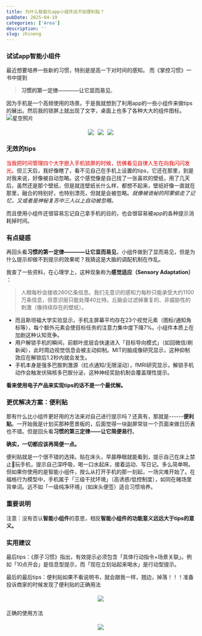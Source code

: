 ```yaml
---
title: 为什么智能化app小组件远不如便利贴？
pubDate: 2025-04-19
categories: ['Area']
description: ''
slug: zhineng
---
```


### 试试app智能小组件
最近想要培养一些新的习惯，特别是提高一下对时间的感知。
而《掌控习惯》一书中提到

>**习惯的第一定律————让它显而易见**。

因为手机是一个高频使用的场景。于是我就想到了利用app的一些小组件来做tips的展出。然后我的锁屏上就出现了文字，桌面上也多了各种大大的组件图标。
![星空照片](https://image.ongz.cn/file/AgACAgUAAyEGAASfc1x7AAMGaAJlVLxTeTnKaEqq3oaYxzok8oUAArHFMRuBKBhUp03eGCyTM5kBAAMCAAN3AAM2BA.jpg)

<div style="display: flex; flex-wrap: wrap; justify-content: center; gap: 10px; margin: 20px 0;">
  <img src="https://image.ongz.cn/file/AgACAgUAAyEGAASfc1x7AAMGaAJlVLxTeTnKaEqq3oaYxzok8oUAArHFMRuBKBhUp03eGCyTM5kBAAMCAAN3AAM2BA.jpg" style="max-height: 200px; width: auto;">
  <img src="https://image.ongz.cn/file/AgACAgUAAyEGAASfc1x7AAMFaAJlTvBoLuNb1eLqAw11Qbh2kJkAArDFMRuBKBhURJP5WZFN9AwBAAMCAAN3AAM2BA.jpg" style="max-height: 200px; width: auto;">
  <img src="https://image.ongz.cn/file/AgACAgUAAyEGAASfc1x7AAMFaAJlTvBoLuNb1eLqAw11Qbh2kJkAArDFMRuBKBhURJP5WZFN9AwBAAMCAAN3AAM2BA.jpg" style="max-height: 200px; width: auto;">
</div>

### 无效的tips

<font color="#dd0000">当我把时间管理四个大字嵌入手机锁屏的时候，仿佛看见自律人生在向我闪闪发光。</font>但三天后，我好像瞎了，看不见自己在手机上设置的tips，它还在那里，到是对我来说，好像被自动忽略。这个感觉像是自己找了一张喜欢的壁纸，用了几天后，虽然还是那个壁纸，但是就连壁纸长什么样，都想不起来，壁纸好像一直就在那里，融合的特别好，也特别漂亮，但就是会被忽略。*就像被诡秘的阿蒙偷走了记忆，又或者是神秘复苏中三人以上自动被忽略。*

而且使用小组件还很容易忘记自己拿手机的目的，也会很容易被app的各种提示消耗掉时间。

### 有点疑惑
再回头看**习惯的第一定律————让它显而易见**，小组件做到了显而易见，但是为什么提示却做不到提示的效果呢？我猜这是大脑的调配机制在作乱。

我查了一些资料，在心理学上，这种现象称为**感觉适应（Sensory Adaptation）** ：
>人眼每秒会接收260亿条信息。我们无意识的感知力每秒只能承受大约1100万条信息，但意识层只能处理40比特。丘脑会过滤掉重复的、非威胁性的刺激（像持续存在的壁纸）。

* 而且斯坦福大学实验显示，手机主屏幕平均存在23个视觉元素（图标/通知角标等），每个额外元素会使目标任务的注意力集中度下降7%。小组件本质上在加剧这种认知竞争。
* 用户解锁手机的瞬间，前额叶皮层会快速进入「目标导向模式」（如回微信/刷新闻），此时周边视觉信息会被主动抑制。MIT的脑成像研究显示，这种抑制效应在解锁后1.2秒内就会发生。
* 手机本身是强多巴胺刺激源（红点通知/无限滚动），fMRI研究显示，解锁手机动作会触发伏隔核多巴胺分泌，这种神经奖励机制会覆盖理性提示。

**看来使用电子产品来实现tips的话不是一个最优解。**

### 更优解决方案：便利贴
那有什么比小组件更好用的方法来对自己进行提示吗？还真有，那就是------**便利贴**。一开始我是计划买那种愿景板的，后面觉得一块副屏常驻一个页面来做日历表也不错。但是回头看**习惯的第三定律——让它简便易行**。

**确实，一切都应该再简便一点。**

便利贴就是一个很不错的选择。贴在床头，早晨睁眼就能看到，提示自己在床上禁止🚫玩手机，提示自己深呼吸，喝一口水起床，接着运动、写日记。多么简单啊。但如果你使用的是智能小组件，按么从打开手机的那一刻起，一场灾难开始了。在福格行为模型中，手机属于「三级干扰环境」（高诱惑/低控制度），如同在赌场里背单词。远不如「一级纯净环境」（如床头便签）适合习惯培养。

### 重要说明
注意：没有否认**智能小组件**的意思，相反**智能小组件的功能意义远远大于tips的意义。**

### 实用建议
最后tips：《原子习惯》指出，有效提示必须包含「具体行动指令+场景关联」。例如「10点开会」是信息型提示，而「现在立刻站起来喝水」是行动型提示。

最后的最后tips：便利贴如果不看说明书，就会跟我一样，翘边，掉落！！！准备投诉商家的时候发现了便利贴的正确用法
<div style="display: flex; flex-wrap: wrap; justify-content: center; gap: 10px; margin: 20px 0;">
  <img src="https://image.ongz.cn/file/AgACAgUAAyEGAASfc1x7AAMDaAJlTogcAWBVoMwRNV8AAdyfU4AEAAKuxTEbgSgYVHvVHENaXMZmAQADAgADdwADNgQ.jpg" style="max-height: 200px; width: auto;">
</div>

正确的使用方法


<div style="display: flex; flex-wrap: wrap; justify-content: center; gap: 10px; margin: 20px 0;">
  <img src="https://image.ongz.cn/file/AgACAgUAAyEGAASfc1x7AAMHaAJtanBQQRx6rmptFGSAnAl30wgAAsPFMRuBKBhUAAH0mEtVMLhLAQADAgADeQADNgQ.png" style="max-height: 200px; width: auto;">
</div>